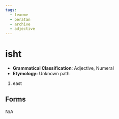 ```yaml
---
tags:
  - lexeme
  - peratan
  - archive
  - adjective
---
```

# isht

- **Grammatical Classification**: Adjective, Numeral
- **Etymology:** Unknown path

1. east

## Forms
N/A